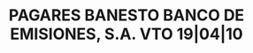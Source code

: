 ---
layout: asset
title: PAGARES BANESTO BANCO DE EMISIONES, S.A. VTO 19|04|10
isin: ES05135401L5
---